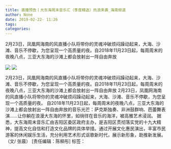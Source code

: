 ```yaml
---
title: 直播预告丨大东海周末音乐汇（季度精选）热浪来袭_海南频道
author: None
date: 2019-02-22- 11:26
tags: 
categories: 
---
```

2月23日，凤凰网海南的风直播小队将带你的灵魂冲破烦闷躁动起来，大海、沙滩、音乐不停歇，为您呈现一个高质量的夜。自2018年11月23日起，每周周末的夜晚八点，三亚大东海的沙滩上都会放射出一阵自由奔放
<!-- more -->
                
<img align="center" border="0" src="http://p2.ifengimg.com/a/2019_08/fc1baa03be2d5a2_size24_w640_h300.jpg" />
                
<img align="center" border="0" src="http://p2.ifengimg.com/a/2016/0810/204c433878d5cf9size1_w16_h16.png" />
                
            
2月23日，凤凰网海南的风直播小队将带你的灵魂冲破烦闷躁动起来，大海、沙滩、音乐不停歇，为您呈现一个高质量的夜。自2018年11月23日起，每周周末的夜晚八点，三亚大东海的沙滩上都会放射出一阵自由奔放
2月23日，凤凰网海南的风直播小队将带你的灵魂冲破烦闷躁动起来，大海、沙滩、音乐不停歇，为您呈现一个高质量的夜。
自2018年11月23日起，每周周末的夜晚八点，三亚大东海的沙滩上都会放射出一阵自由奔放的音乐光芒：萨克斯独奏、非洲鼓群响、芭蕾舞表演……让你躺在浪漫大东海的怀里，如徜徉在音乐的海洋，被高雅艺术浸润。
据悉，大东海周末音乐汇由吉阳区委区政府主办，是吉阳区贯彻落实党的十九大精神，提高文化自信和打造文化品牌的具体举措。通过开展文化惠民演出，丰富市民游客的休闲娱乐生活，充分利用艺术形式讴歌新时代，展示新形象，助推新发展。（文/ 张晨）
[责任编辑：陈柳彤]
标签：
 
             
